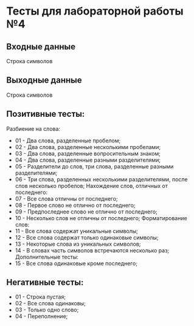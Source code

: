 # Тесты для лабораторной работы №4

## Входные данные
Cтрока символов

## Выходные данные
Строка символов

## Позитивные тесты:
Разбиение на слова:
- 01 - Два слова, разделенные пробелом;
- 02 - Два слова, разделенные несколькими пробелами;
- 03 - Два слова, разделенные вопросительным знаком;
- 04 - Два слова, разделенные разными разделителями;
- 05 - Разделители до слов, три слова, разделенные разными разделителями;
- 06 - Три слова, разделенных несколькими разделителями, после слов несколько пробелов;
Нахождение слов, отличных от последнего:
- 07 - Все слова отличны от последнего; 
- 08 - Первое слово не отлично от последнего;
- 09 - Предпоследнее слово не отлично от последнего;
- 10 - Несколько слов не отличны от последнего;
Форматирование слов:
- 11 - Все слова содержат уникальные символы;
- 12 - Все слова содержат только одинаковые символы;
- 13 - Некоторые слова из уникальных символов;
- 14 - В словах часть символов встречаются несколько раз;
Дополнительные тесты:
- 15 - Все слова одинаковые кроме последнего;

## Негативные тесты:
- 01 - Строка пустая;
- 02 - Все слова одинаковы;
- 03 - Только одно слово;
- 04 - Переполнение;
